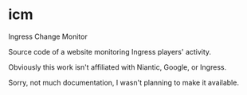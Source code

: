icm
===

Ingress Change Monitor

Source code of a website monitoring Ingress players' activity.

Obviously this work isn't affiliated with Niantic, Google, or Ingress.

Sorry, not much documentation, I wasn't planning to make it available.
